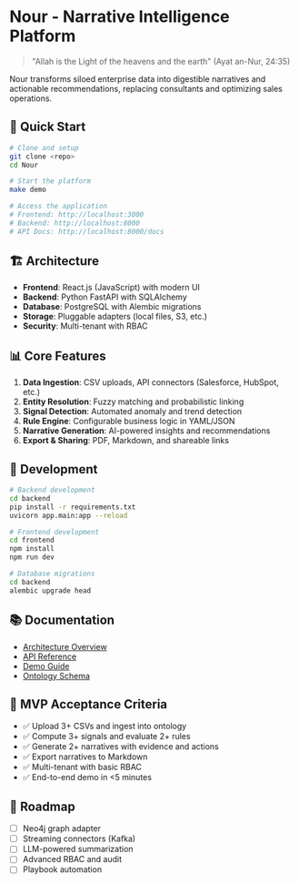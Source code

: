 # Nour - Narrative Intelligence Platform

> "Allah is the Light of the heavens and the earth" (Ayat an-Nur, 24:35)

Nour transforms siloed enterprise data into digestible narratives and actionable recommendations, replacing consultants and optimizing sales operations.

## 🚀 Quick Start

```bash
# Clone and setup
git clone <repo>
cd Nour

# Start the platform
make demo

# Access the application
# Frontend: http://localhost:3000
# Backend: http://localhost:8000
# API Docs: http://localhost:8000/docs
```

## 🏗️ Architecture

- **Frontend**: React.js (JavaScript) with modern UI
- **Backend**: Python FastAPI with SQLAlchemy
- **Database**: PostgreSQL with Alembic migrations
- **Storage**: Pluggable adapters (local files, S3, etc.)
- **Security**: Multi-tenant with RBAC

## 📊 Core Features

1. **Data Ingestion**: CSV uploads, API connectors (Salesforce, HubSpot, etc.)
2. **Entity Resolution**: Fuzzy matching and probabilistic linking
3. **Signal Detection**: Automated anomaly and trend detection
4. **Rule Engine**: Configurable business logic in YAML/JSON
5. **Narrative Generation**: AI-powered insights and recommendations
6. **Export & Sharing**: PDF, Markdown, and shareable links

## 🔧 Development

```bash
# Backend development
cd backend
pip install -r requirements.txt
uvicorn app.main:app --reload

# Frontend development
cd frontend
npm install
npm run dev

# Database migrations
cd backend
alembic upgrade head
```

## 📚 Documentation

- [Architecture Overview](docs/ARCHITECTURE.md)
- [API Reference](docs/API.md)
- [Demo Guide](docs/DEMO.md)
- [Ontology Schema](docs/ONTOLOGY.md)

## 🎯 MVP Acceptance Criteria

- ✅ Upload 3+ CSVs and ingest into ontology
- ✅ Compute 3+ signals and evaluate 2+ rules
- ✅ Generate 2+ narratives with evidence and actions
- ✅ Export narratives to Markdown
- ✅ Multi-tenant with basic RBAC
- ✅ End-to-end demo in <5 minutes

## 🚧 Roadmap

- [ ] Neo4j graph adapter
- [ ] Streaming connectors (Kafka)
- [ ] LLM-powered summarization
- [ ] Advanced RBAC and audit
- [ ] Playbook automation
